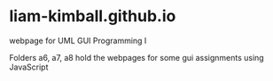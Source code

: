 # liam-kimball.github.io


webpage for UML GUI Programming I

Folders a6, a7, a8 hold the webpages for some gui assignments using JavaScript
